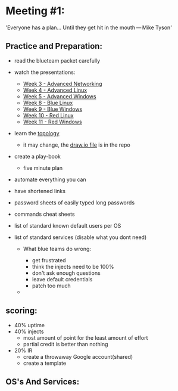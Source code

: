 # Meeting #1:
'Everyone has a plan… Until they get hit in the mouth — Mike Tyson'

## Practice and Preparation:

- read the blueteam packet carefully
- watch the presentations:
  - [Week 3 - Advanced Networking](https://tinyurl.com/y45axubl)
  - [Week 4 - Advanced Linux](https://tinyurl.com/y24muwda)
  - [Week 5 - Advanced Windows](https://tinyurl.com/y5h8mtgg)
  - [Week 8 - Blue Linux](https://tinyurl.com/y4u9w53u)
  - [Week 9 - Blue Windows](https://tinyurl.com/y54akrjs)
  - [Week 10 - Red Linux](https://tinyurl.com/y2vrkfzx)
  - [Week 11 - Red Windows](https://tinyurl.com/y2etqszs)

- learn the [topology](https://github.com/Bad3r/IRSEC2019-BlueTeam/blob/master/IRSec2019.png)
  - it may change, the [draw.io file](https://github.com/Bad3r/IRSEC2019-BlueTeam/blob/master/IRSEC2019.drawio) is in the repo

- create a play-book
  - five minute plan
- automate everything you can
- have shortened links
- password sheets of easily typed long passwords
- commands cheat sheets
- list of standard known default users per OS
- list of standard services (disable what you dont need)


  - What blue teams do wrong:
    - get frustrated
    - think the injects need to be 100%
    - don't ask enough questions
    - leave default credentials
    - patch too much

  -
## scoring:

  - 40% uptime
  - 40% injects
    - most amount of point for the least amount of effort
    - partial credit is better than nothing
  - 20% IR
    - create a throwaway Google account(shared)
    - create a template

## OS's And Services:
